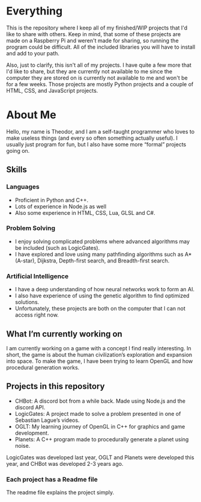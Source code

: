 # Everything
This is the repository where I keep all of my finished/WIP projects that I'd like to share with others. Keep in mind, that some of these projects are made on a Raspberry Pi and weren't made for sharing, so running the program could be difficult. All of the included libraries you will have to install and add to your path.

Also, just to clarify, this isn't all of my projects. I have quite a few more that I'd like to share, but they are currently not available to me since the computer they are stored on is currently not available to me and won't be for a few weeks. Those projects are mostly Python projects and a couple of HTML, CSS, and JavaScript projects.

# About Me
Hello, my name is Theodor, and I am a self-taught programmer who loves to make useless things (and every so often something actually useful). I usually just program for fun, but I also have some more “formal” projects going on.

## Skills
### Languages
- Proficient in Python and C++.
- Lots of experience in Node.js as well
- Also some experience in HTML, CSS, Lua, GLSL and C#.

### Problem Solving
- I enjoy solving complicated problems where advanced algorithms may be included (such as LogicGates).
- I have explored and love using many pathfinding algorithms such as A* (A-star), Dijkstra, Depth-first search, and Breadth-first search.

### Artificial Intelligence 
- I have a deep understanding of how neural networks work to form an AI.
- I also have experience of using the genetic algorithm to find optimized solutions. 
- Unfortunately, these projects are both on the computer that I can not access right now.

## What I’m currently working on
I am currently working on a game with a concept I find really interesting. In short, the game is about the human civilization’s exploration and expansion into space. To make the game, I have been trying to learn OpenGL and how procedural generation works. 

## Projects in this repository
- CHBot: A discord bot from a while back. Made using Node.js and the discord API.
- LogicGates: A project made to solve a problem presented in one of Sebastian Lague’s videos.
- OGLT: My learning journey of OpenGL in C++ for graphics and game development.
- Planets: A C++ program made to procedurally generate a planet using noise.

LogicGates was developed last year, OGLT and Planets were developed this year, and CHBot was developed 2-3 years ago.

### Each project has a Readme file
The readme file explains the project simply.